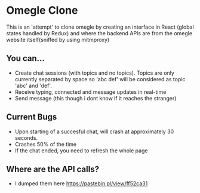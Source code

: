 # Omegle Clone

This is an 'attempt' to clone omegle by creating an interface in React (global states handled by Redux) and where the backend APIs are from the omegle website itself(sniffed by using mitmproxy)

## You can...

- Create chat sessions (with topics and no topics). Topics are only currently separated by space so 'abc def' will be considered as topic 'abc' and 'def'.
- Receive typing, connected and message updates in real-time
- Send message (this though i dont know if it reaches the stranger)

## Current Bugs

- Upon starting of a succesful chat, will crash at approximately 30 seconds.
- Crashes 50% of the time
- If the chat ended, you need to refresh the whole page

## Where are the API calls?

- I dumped them here https://pastebin.pl/view/ff52ca31
